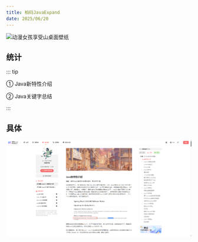 ```yaml
---
title: 柏码JavaExpand
date: 2025/06/20
---
```


![动漫女孩享受山桌面壁纸](https://bizhi1.com/wp-content/uploads/2024/02/anime-girl-enjoying-mountains-desktop-wallpaper-small.jpg)

## 统计

::: tip

① Java新特性介绍

② Java关键字总结

:::

## 具体

[![image-20250619170749167](images/1-JavaExpand/image-20250620102725187.png)](https://www.itbaima.cn/zh-CN/document/9890i8ofuadpwy2b)

